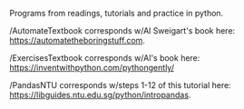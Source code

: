 Programs from readings, tutorials and practice in python.

/AutomateTextbook corresponds w/Al Sweigart's book here: https://automatetheboringstuff.com.

/ExercisesTextbook corresponds w/Al's book here: https://inventwithpython.com/pythongently/

/PandasNTU corresponds w/steps 1-12 of this tutorial here: https://libguides.ntu.edu.sg/python/intropandas. 
